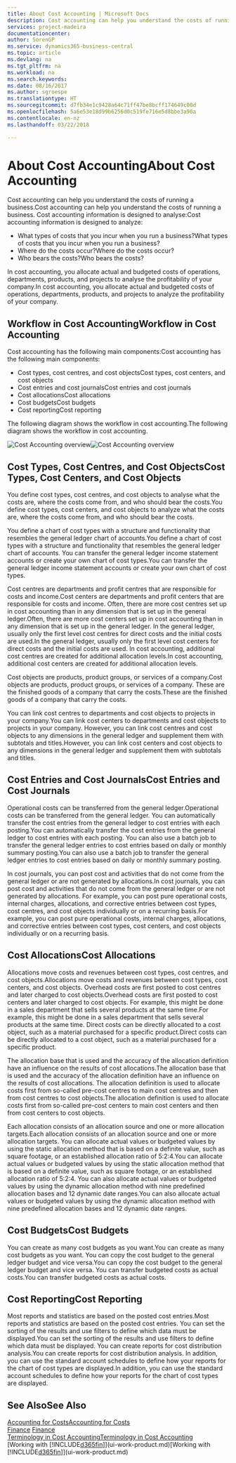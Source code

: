 ```yaml
---
title: About Cost Accounting | Microsoft Docs
description: Cost accounting can help you understand the costs of running a business.
services: project-madeira
documentationcenter: 
author: SorenGP
ms.service: dynamics365-business-central
ms.topic: article
ms.devlang: na
ms.tgt_pltfrm: na
ms.workload: na
ms.search.keywords: 
ms.date: 08/16/2017
ms.author: sgroespe
ms.translationtype: HT
ms.sourcegitcommit: d7fb34e1c9428a64c71ff47be8bcff174649c00d
ms.openlocfilehash: 5a6e53e18d99b6256d0c519fe716e5d8bbe3a90a
ms.contentlocale: en-nz
ms.lasthandoff: 03/22/2018

---
```

# <a name="about-cost-accounting"></a><span data-ttu-id="c2456-103">About Cost Accounting</span><span class="sxs-lookup"><span data-stu-id="c2456-103">About Cost Accounting</span></span>
<span data-ttu-id="c2456-104">Cost accounting can help you understand the costs of running a business.</span><span class="sxs-lookup"><span data-stu-id="c2456-104">Cost accounting can help you understand the costs of running a business.</span></span> <span data-ttu-id="c2456-105">Cost accounting information is designed to analyse:</span><span class="sxs-lookup"><span data-stu-id="c2456-105">Cost accounting information is designed to analyze:</span></span>  

-   <span data-ttu-id="c2456-106">What types of costs that you incur when you run a business?</span><span class="sxs-lookup"><span data-stu-id="c2456-106">What types of costs that you incur when you run a business?</span></span>  
-   <span data-ttu-id="c2456-107">Where do the costs occur?</span><span class="sxs-lookup"><span data-stu-id="c2456-107">Where do the costs occur?</span></span>  
-   <span data-ttu-id="c2456-108">Who bears the costs?</span><span class="sxs-lookup"><span data-stu-id="c2456-108">Who bears the costs?</span></span>  

<span data-ttu-id="c2456-109">In cost accounting, you allocate actual and budgeted costs of operations, departments, products, and projects to analyse the profitability of your company.</span><span class="sxs-lookup"><span data-stu-id="c2456-109">In cost accounting, you allocate actual and budgeted costs of operations, departments, products, and projects to analyze the profitability of your company.</span></span>  

## <a name="workflow-in-cost-accounting"></a><span data-ttu-id="c2456-110">Workflow in Cost Accounting</span><span class="sxs-lookup"><span data-stu-id="c2456-110">Workflow in Cost Accounting</span></span>  
<span data-ttu-id="c2456-111">Cost accounting has the following main components:</span><span class="sxs-lookup"><span data-stu-id="c2456-111">Cost accounting has the following main components:</span></span>  

-   <span data-ttu-id="c2456-112">Cost types, cost centres, and cost objects</span><span class="sxs-lookup"><span data-stu-id="c2456-112">Cost types, cost centers, and cost objects</span></span>  
-   <span data-ttu-id="c2456-113">Cost entries and cost journals</span><span class="sxs-lookup"><span data-stu-id="c2456-113">Cost entries and cost journals</span></span>  
-   <span data-ttu-id="c2456-114">Cost allocations</span><span class="sxs-lookup"><span data-stu-id="c2456-114">Cost allocations</span></span>  
-   <span data-ttu-id="c2456-115">Cost budgets</span><span class="sxs-lookup"><span data-stu-id="c2456-115">Cost budgets</span></span>
-   <span data-ttu-id="c2456-116">Cost reporting</span><span class="sxs-lookup"><span data-stu-id="c2456-116">Cost reporting</span></span>  

<span data-ttu-id="c2456-117">The following diagram shows the workflow in cost accounting.</span><span class="sxs-lookup"><span data-stu-id="c2456-117">The following diagram shows the workflow in cost accounting.</span></span>  

<span data-ttu-id="c2456-118">![Cost Accounting overview](media/costaccountingoverview.png "CostAccountingOverview")</span><span class="sxs-lookup"><span data-stu-id="c2456-118">![Cost Accounting overview](media/costaccountingoverview.png "CostAccountingOverview")</span></span>  

## <a name="cost-types-cost-centers-and-cost-objects"></a><span data-ttu-id="c2456-119">Cost Types, Cost Centres, and Cost Objects</span><span class="sxs-lookup"><span data-stu-id="c2456-119">Cost Types, Cost Centers, and Cost Objects</span></span>  
<span data-ttu-id="c2456-120">You define cost types, cost centres, and cost objects to analyse what the costs are, where the costs come from, and who should bear the costs.</span><span class="sxs-lookup"><span data-stu-id="c2456-120">You define cost types, cost centers, and cost objects to analyze what the costs are, where the costs come from, and who should bear the costs.</span></span>  

<span data-ttu-id="c2456-121">You define a chart of cost types with a structure and functionality that resembles the general ledger chart of accounts.</span><span class="sxs-lookup"><span data-stu-id="c2456-121">You define a chart of cost types with a structure and functionality that resembles the general ledger chart of accounts.</span></span> <span data-ttu-id="c2456-122">You can transfer the general ledger income statement accounts or create your own chart of cost types.</span><span class="sxs-lookup"><span data-stu-id="c2456-122">You can transfer the general ledger income statement accounts or create your own chart of cost types.</span></span>  

<span data-ttu-id="c2456-123">Cost centres are departments and profit centres that are responsible for costs and income.</span><span class="sxs-lookup"><span data-stu-id="c2456-123">Cost centers are departments and profit centers that are responsible for costs and income.</span></span> <span data-ttu-id="c2456-124">Often, there are more cost centres set up in cost accounting than in any dimension that is set up in the general ledger.</span><span class="sxs-lookup"><span data-stu-id="c2456-124">Often, there are more cost centers set up in cost accounting than in any dimension that is set up in the general ledger.</span></span> <span data-ttu-id="c2456-125">In the general ledger, usually only the first level cost centres for direct costs and the initial costs are used.</span><span class="sxs-lookup"><span data-stu-id="c2456-125">In the general ledger, usually only the first level cost centers for direct costs and the initial costs are used.</span></span> <span data-ttu-id="c2456-126">In cost accounting, additional cost centres are created for additional allocation levels.</span><span class="sxs-lookup"><span data-stu-id="c2456-126">In cost accounting, additional cost centers are created for additional allocation levels.</span></span>  

<span data-ttu-id="c2456-127">Cost objects are products, product groups, or services of a company.</span><span class="sxs-lookup"><span data-stu-id="c2456-127">Cost objects are products, product groups, or services of a company.</span></span> <span data-ttu-id="c2456-128">These are the finished goods of a company that carry the costs.</span><span class="sxs-lookup"><span data-stu-id="c2456-128">These are the finished goods of a company that carry the costs.</span></span>  

<span data-ttu-id="c2456-129">You can link cost centres to departments and cost objects to projects in your company.</span><span class="sxs-lookup"><span data-stu-id="c2456-129">You can link cost centers to departments and cost objects to projects in your company.</span></span> <span data-ttu-id="c2456-130">However, you can link cost centres and cost objects to any dimensions in the general ledger and supplement them with subtotals and titles.</span><span class="sxs-lookup"><span data-stu-id="c2456-130">However, you can link cost centers and cost objects to any dimensions in the general ledger and supplement them with subtotals and titles.</span></span>  

## <a name="cost-entries-and-cost-journals"></a><span data-ttu-id="c2456-131">Cost Entries and Cost Journals</span><span class="sxs-lookup"><span data-stu-id="c2456-131">Cost Entries and Cost Journals</span></span>  
<span data-ttu-id="c2456-132">Operational costs can be transferred from the general ledger.</span><span class="sxs-lookup"><span data-stu-id="c2456-132">Operational costs can be transferred from the general ledger.</span></span> <span data-ttu-id="c2456-133">You can automatically transfer the cost entries from the general ledger to cost entries with each posting.</span><span class="sxs-lookup"><span data-stu-id="c2456-133">You can automatically transfer the cost entries from the general ledger to cost entries with each posting.</span></span> <span data-ttu-id="c2456-134">You can also use a batch job to transfer the general ledger entries to cost entries based on daily or monthly summary posting.</span><span class="sxs-lookup"><span data-stu-id="c2456-134">You can also use a batch job to transfer the general ledger entries to cost entries based on daily or monthly summary posting.</span></span>  

<span data-ttu-id="c2456-135">In cost journals, you can post cost and activities that do not come from the general ledger or are not generated by allocations.</span><span class="sxs-lookup"><span data-stu-id="c2456-135">In cost journals, you can post cost and activities that do not come from the general ledger or are not generated by allocations.</span></span> <span data-ttu-id="c2456-136">For example, you can post pure operational costs, internal charges, allocations, and corrective entries between cost types, cost centres, and cost objects individually or on a recurring basis.</span><span class="sxs-lookup"><span data-stu-id="c2456-136">For example, you can post pure operational costs, internal charges, allocations, and corrective entries between cost types, cost centers, and cost objects individually or on a recurring basis.</span></span>  

## <a name="cost-allocations"></a><span data-ttu-id="c2456-137">Cost Allocations</span><span class="sxs-lookup"><span data-stu-id="c2456-137">Cost Allocations</span></span>  
<span data-ttu-id="c2456-138">Allocations move costs and revenues between cost types, cost centres, and cost objects.</span><span class="sxs-lookup"><span data-stu-id="c2456-138">Allocations move costs and revenues between cost types, cost centers, and cost objects.</span></span> <span data-ttu-id="c2456-139">Overhead costs are first posted to cost centres and later charged to cost objects.</span><span class="sxs-lookup"><span data-stu-id="c2456-139">Overhead costs are first posted to cost centers and later charged to cost objects.</span></span> <span data-ttu-id="c2456-140">For example, this might be done in a sales department that sells several products at the same time.</span><span class="sxs-lookup"><span data-stu-id="c2456-140">For example, this might be done in a sales department that sells several products at the same time.</span></span> <span data-ttu-id="c2456-141">Direct costs can be directly allocated to a cost object, such as a material purchased for a specific product.</span><span class="sxs-lookup"><span data-stu-id="c2456-141">Direct costs can be directly allocated to a cost object, such as a material purchased for a specific product.</span></span>  

<span data-ttu-id="c2456-142">The allocation base that is used and the accuracy of the allocation definition have an influence on the results of cost allocations.</span><span class="sxs-lookup"><span data-stu-id="c2456-142">The allocation base that is used and the accuracy of the allocation definition have an influence on the results of cost allocations.</span></span> <span data-ttu-id="c2456-143">The allocation definition is used to allocate costs first from so-called pre-cost centres to main cost centres and then from cost centres to cost objects.</span><span class="sxs-lookup"><span data-stu-id="c2456-143">The allocation definition is used to allocate costs first from so-called pre-cost centers to main cost centers and then from cost centers to cost objects.</span></span>  

<span data-ttu-id="c2456-144">Each allocation consists of an allocation source and one or more allocation targets.</span><span class="sxs-lookup"><span data-stu-id="c2456-144">Each allocation consists of an allocation source and one or more allocation targets.</span></span> <span data-ttu-id="c2456-145">You can allocate actual values or budgeted values by using the static allocation method that is based on a definite value, such as square footage, or an established allocation ratio of 5:2:4.</span><span class="sxs-lookup"><span data-stu-id="c2456-145">You can allocate actual values or budgeted values by using the static allocation method that is based on a definite value, such as square footage, or an established allocation ratio of 5:2:4.</span></span> <span data-ttu-id="c2456-146">You can also allocate actual values or budgeted values by using the dynamic allocation method with nine predefined allocation bases and 12 dynamic date ranges.</span><span class="sxs-lookup"><span data-stu-id="c2456-146">You can also allocate actual values or budgeted values by using the dynamic allocation method with nine predefined allocation bases and 12 dynamic date ranges.</span></span>  

## <a name="cost-budgets"></a><span data-ttu-id="c2456-147">Cost Budgets</span><span class="sxs-lookup"><span data-stu-id="c2456-147">Cost Budgets</span></span>  
<span data-ttu-id="c2456-148">You can create as many cost budgets as you want.</span><span class="sxs-lookup"><span data-stu-id="c2456-148">You can create as many cost budgets as you want.</span></span> <span data-ttu-id="c2456-149">You can copy the cost budget to the general ledger budget and vice versa.</span><span class="sxs-lookup"><span data-stu-id="c2456-149">You can copy the cost budget to the general ledger budget and vice versa.</span></span> <span data-ttu-id="c2456-150">You can transfer budgeted costs as actual costs.</span><span class="sxs-lookup"><span data-stu-id="c2456-150">You can transfer budgeted costs as actual costs.</span></span>  

## <a name="cost-reporting"></a><span data-ttu-id="c2456-151">Cost Reporting</span><span class="sxs-lookup"><span data-stu-id="c2456-151">Cost Reporting</span></span>  
<span data-ttu-id="c2456-152">Most reports and statistics are based on the posted cost entries.</span><span class="sxs-lookup"><span data-stu-id="c2456-152">Most reports and statistics are based on the posted cost entries.</span></span> <span data-ttu-id="c2456-153">You can set the sorting of the results and use filters to define which data must be displayed.</span><span class="sxs-lookup"><span data-stu-id="c2456-153">You can set the sorting of the results and use filters to define which data must be displayed.</span></span> <span data-ttu-id="c2456-154">You can create reports for cost distribution analysis.</span><span class="sxs-lookup"><span data-stu-id="c2456-154">You can create reports for cost distribution analysis.</span></span> <span data-ttu-id="c2456-155">In addition, you can use the standard account schedules to define how your reports for the chart of cost types are displayed.</span><span class="sxs-lookup"><span data-stu-id="c2456-155">In addition, you can use the standard account schedules to define how your reports for the chart of cost types are displayed.</span></span>  

## <a name="see-also"></a><span data-ttu-id="c2456-156">See Also</span><span class="sxs-lookup"><span data-stu-id="c2456-156">See Also</span></span>  
 [<span data-ttu-id="c2456-157">Accounting for Costs</span><span class="sxs-lookup"><span data-stu-id="c2456-157">Accounting for Costs</span></span>](finance-manage-cost-accounting.md)  
 <span data-ttu-id="c2456-158">[Finance](finance.md) </span><span class="sxs-lookup"><span data-stu-id="c2456-158">[Finance](finance.md) </span></span>  
 [<span data-ttu-id="c2456-159">Terminology in Cost Accounting</span><span class="sxs-lookup"><span data-stu-id="c2456-159">Terminology in Cost Accounting</span></span>](finance-terminology-in-cost-accounting.md)  
 <span data-ttu-id="c2456-160">[Working with [!INCLUDE[d365fin](includes/d365fin_md.md)]](ui-work-product.md)</span><span class="sxs-lookup"><span data-stu-id="c2456-160">[Working with [!INCLUDE[d365fin](includes/d365fin_md.md)]](ui-work-product.md)</span></span>

